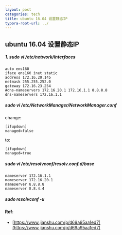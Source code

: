 ```yaml
---
layout: post
categories: tech
title: ubuntu 16.04 设置静态IP
typora-root-url: ../
---
```

## ubuntu 16.04 设置静态IP

##### 1. sudo vi /etc/network/interfaces

```
auto ens160
iface ens160 inet static
address 172.16.20.145
netmask 255.255.252.0
gateway 172.16.23.254
#dns-nameservers 172.16.20.1 172.16.1.1 8.8.8.8
dns-nameservers 172.16.1.1 
```

##### sudo vi /etc/NetworkManager/NetworkManager.conf
change:

```
[ifupdown]
managed=false
```
to:
```
[ifupdown]
managed=true
```
##### sudo vi /etc/resolvconf/resolv.conf.d/base

```
nameserver 172.16.1.1
nameserver 172.16.20.1
nameserver 8.8.8.8
nameserver 8.8.4.4
```
##### sudo resolvconf -u



#### Ref:

- [https://www.jianshu.com/p/d69a95aa1ed7](https://www.jianshu.com/p/d69a95aa1ed7)